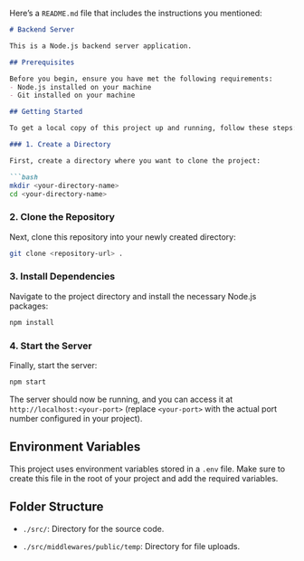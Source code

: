 Here’s a `README.md` file that includes the instructions you mentioned:

```markdown
# Backend Server

This is a Node.js backend server application.

## Prerequisites

Before you begin, ensure you have met the following requirements:
- Node.js installed on your machine
- Git installed on your machine

## Getting Started

To get a local copy of this project up and running, follow these steps:

### 1. Create a Directory

First, create a directory where you want to clone the project:

```bash
mkdir <your-directory-name>
cd <your-directory-name>
```

### 2. Clone the Repository

Next, clone this repository into your newly created directory:

```bash
git clone <repository-url> .
```

### 3. Install Dependencies

Navigate to the project directory and install the necessary Node.js packages:

```bash
npm install
```

### 4. Start the Server

Finally, start the server:

```bash
npm start
```

The server should now be running, and you can access it at `http://localhost:<your-port>` (replace `<your-port>` with the actual port number configured in your project).

## Environment Variables

This project uses environment variables stored in a `.env` file. Make sure to create this file in the root of your project and add the required variables.

## Folder Structure

- `./src/`: Directory for the source code.

- `./src/middlewares/public/temp`: Directory for file uploads.
